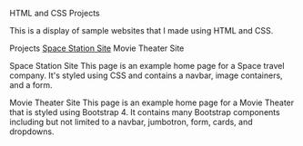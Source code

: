 HTML and CSS Projects

This is a display of sample websites that I made using HTML and CSS.

Projects
[Space Station Site](https://github.com/Laziej/HTML-and-CSS-Projects/blob/main/Basic_HTML_and_CSS/Project%20(Basic%20HTML%20Website)/index.html)
Movie Theater Site


Space Station Site
This page is an example home page for a Space travel company.  It's styled using CSS and contains a navbar, image containers, and a form.


Movie Theater Site
This page is an example home page for a Movie Theater that is styled using Bootstrap 4.  It contains many Bootstrap components including but not limited to a navbar, jumbotron, form, cards, and dropdowns.
